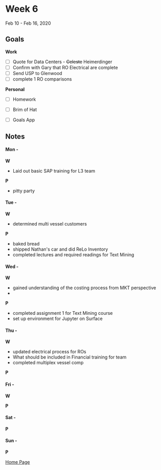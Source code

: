# Week 6
Feb 10 - Feb 16, 2020

## Goals

**Work**

- [ ] Quote for Data Centers - ~~Celeste~~  Heimerdinger
- [ ] Confirm with Gary that RO Electrical are complete
- [ ] Send USP to Glenwood
- [ ] complete 1 RO comparisons

**Personal**

- [ ] Homework
- [ ] Brim of Hat
- [ ] Goals App


## Notes

#### Mon -  ####

**W**

- Laid out basic SAP training for L3 team

**P**

- pitty party

#### Tue -  ####

**W**

- determined multi vessel customers

**P**

- baked bread
- shipped Nathan's car and did ReLo Inventory
- completed lectures and required readings for Text Mining

#### Wed -  ####

**W**

- gained understanding of the costing process from MKT perspective
- 

**P**

- completed assignment 1 for Text Mining course
- set up environment for Jupyter on Surface

#### Thu -  ####

**W**

- updated electrical process for ROs
- What should be included in Financial training for team
- completed multiplex vessel comp

**P**

#### Fri -  ####

**W**

**P**

#### Sat -  ####

**P**

#### Sun -  ####

**P**


[Home Page](https://ch3ck3rs.github.io/Goals)
